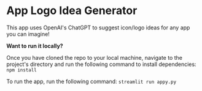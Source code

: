 # App Logo Idea Generator

This app uses OpenAI's ChatGPT to suggest icon/logo ideas for any app you can imagine!


**Want to run it locally?**

Once you have cloned the repo to your local machine, navigate to the project's directory and run the following command to install dependencies:
`npm install`

To run the app, run the following command:
`streamlit run appy.py`
